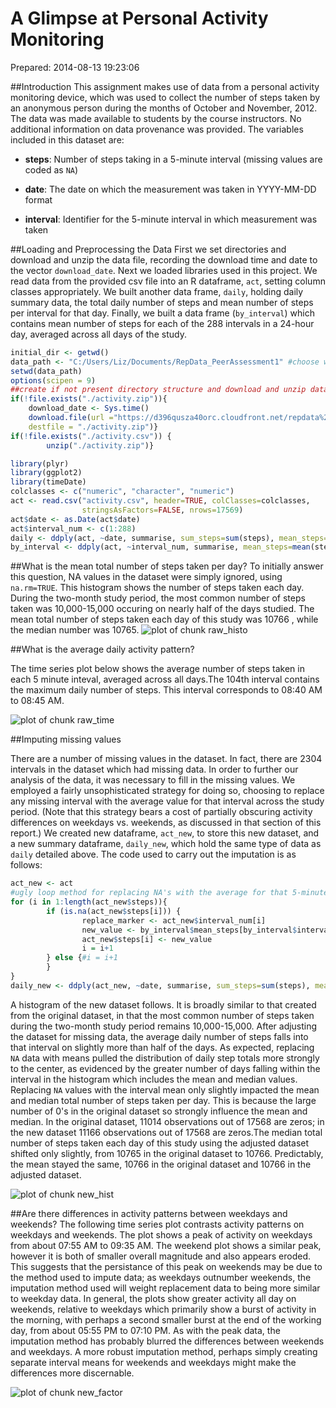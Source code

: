 A Glimpse at Personal Activity Monitoring
========================================= 
Prepared: 2014-08-13 19:23:06

##Introduction
This assignment makes use of data from a personal activity monitoring device, which was used to collect the number of steps taken by an anonymous person during the months of October and November, 2012. The data was made available to students by the course instructors. No additional information on data provenance was provided. The variables included in this dataset are:

* **steps**: Number of steps taking in a 5-minute interval (missing
    values are coded as `NA`)

* **date**: The date on which the measurement was taken in YYYY-MM-DD
    format

* **interval**: Identifier for the 5-minute interval in which
    measurement was taken

##Loading and Preprocessing the Data
First we set directories and download and unzip the data file, recording the download time and date to the vector `download_date`. Next we loaded libraries used in this project. We read data from the provided csv file into an R dataframe, `act`, setting column classes appropriately. We built another data frame, `daily`, holding daily summary data, the total daily number of steps and mean number of steps per interval for that day. Finally, we built a data frame (`by_interval`) which contains mean number of steps for each of the 288 intervals in a 24-hour day, averaged across all days of the study.

```r
initial_dir <- getwd()
data_path <- "C:/Users/Liz/Documents/RepData_PeerAssessment1" #choose where you want the data 
setwd(data_path)
options(scipen = 9)
##create if not present directory structure and download and unzip data if not present
if(!file.exists("./activity.zip")){
    download_date <- Sys.time()
    download.file(url ="https://d396qusza40orc.cloudfront.net/repdata%2Fdata%2Factivity.zip",
    destfile = "./activity.zip")}
if(!file.exists("./activity.csv")) {
        unzip("./activity.zip")}

library(plyr)
library(ggplot2)
library(timeDate)
colclasses <- c("numeric", "character", "numeric")
act <- read.csv("activity.csv", header=TRUE, colClasses=colclasses,
                stringsAsFactors=FALSE, nrows=17569)
act$date <- as.Date(act$date)
act$interval_num <- c(1:288)
daily <- ddply(act, ~date, summarise, sum_steps=sum(steps), mean_steps=mean(steps))
by_interval <- ddply(act, ~interval_num, summarise, mean_steps=mean(steps, na.rm = TRUE))
```
  
##What is the mean total number of steps taken per day?
To initially answer this question, NA values in the dataset were simply ignored, using `na.rm=TRUE`. This histogram shows the number of steps taken each day. During the two-month study period, the most common number of steps taken was 10,000-15,000 occuring on nearly half of the days studied. The mean total number of steps taken each day of this study was 10766
, while the median number was 10765.
![plot of chunk raw_histo](figure/raw_histo.png) 
  
##What is the average daily activity pattern?

The time series plot below shows the average number of steps taken in each 5 minute inteval, averaged across all days.The 104th interval contains the maximum daily number of steps. This interval corresponds to 08:40 AM to 08:45 AM.

![plot of chunk raw_time](figure/raw_time.png) 
  
##Imputing missing values

There are a number of missing values in the dataset. In fact, there are 2304 intervals in the dataset which had missing data. In order to further our analysis of the data, it was necessary to fill in the missing values. We employed a fairly unsophisticated strategy for doing so, choosing to replace any missing interval with the average value for that interval across the study period. (Note that this strategy bears a cost of partially obscuring activity differences on weekdays vs. weekends, as discussed in that section of this report.) We created new dataframe, `act_new`, to store this new dataset, and a new summary dataframe, `daily_new`, which hold the same type of data as `daily` detailed above.  The code used to carry out the imputation is as follows:

```r
act_new <- act
#ugly loop method for replacing NA's with the average for that 5-minute interval
for (i in 1:length(act_new$steps)){
        if (is.na(act_new$steps[i])) {
                replace_marker <- act_new$interval_num[i]
                new_value <- by_interval$mean_steps[by_interval$interval_num == replace_marker]
                act_new$steps[i] <- new_value
                i = i+1
        } else {#i = i+1
        }
}
daily_new <- ddply(act_new, ~date, summarise, sum_steps=sum(steps), mean_steps=mean(steps))
```



A histogram of the new dataset follows. It is broadly similar to that created from the original dataset, in that the most common number of steps taken during the two-month study period remains 10,000-15,000. After adjusting the dataset for missing data, the average daily number of steps falls into that interval on slightly more than half of the days. As expected, replacing `NA` data with means pulled the distribution of daily step totals more strongly to the center, as evidenced by the greater number of days falling within the interval in the histogram which includes the mean and median values. Replacing `NA` values with the interval mean only slightly impacted the mean and median total number of steps taken per day. This is because the large number of 0's in the original dataset so strongly influence the mean and median. In the original dataset, 11014 observations out of 17568 are zeros; in the new dataset 11166 observations out of 17568 are zeros.The median total number of steps taken each day of this study using the adjusted dataset shifted only slightly, from 10765 in the original dataset to 10766. Predictably, the mean stayed the same, 10766 in the original dataset and 10766 in the adjusted dataset.
  
![plot of chunk new_hist](figure/new_hist.png) 
  
##Are there differences in activity patterns between weekdays and weekends?
The following time series plot contrasts activity patterns on weekdays and weekends. The plot shows a peak of activity on weekdays from about 07:55 AM to 09:35 AM. The weekend plot shows a similar peak, however it is both of smaller overall magnitude and also appears eroded. This suggests that the persistance of this peak on weekends may be due to the method used to impute data; as weekdays outnumber weekends, the imputation method used will weight replacement data to being more similar to weekday data. In general, the plots show greater activity all day on weekends, relative to weekdays which primarily show a burst of activity in the morning, with perhaps a second smaller burst at the end of the working day, from about 05:55 PM to 07:10 PM. As with the peak data, the imputation method has probably blurred the differences between weekends and weekdays. A more robust imputation method, perhaps simply creating separate interval means for weekends and weekdays might make the differences more discernable. 
  
![plot of chunk new_factor](figure/new_factor.png) 
  
